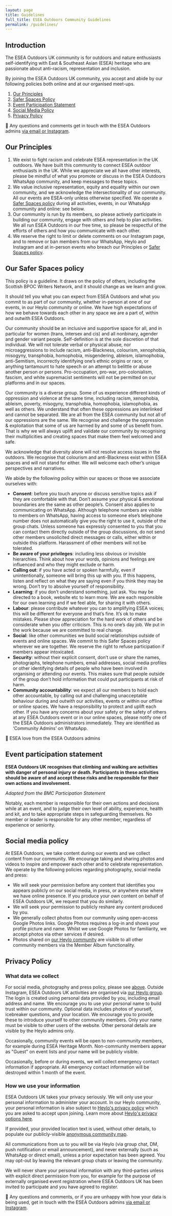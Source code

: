 ```yaml
---
layout: page
title: Guidelines
full_title: ESEA Outdoors Community Guidelines
permalink: /guidelines/
---
```


## Introduction

The ESEA Outdoors UK community is for outdoors and nature enthusiasts self-identifying with East & Southeast Asian (ESEA) heritage who are passionate about anti-racism, representation and inclusion.

By joining the ESEA Outdoors UK community, you accept and abide by our following policies both online and at our organised meet-ups.

1. [Our Principles](#our-principles)
2. [Safer Spaces Policy](#our-safer-spaces-policy)
3. [Event Participation Statement](#event-participation-statement)
4. [Social Media Policy](#social-media-policy)
5. [Privacy Policy](#privacy-policy)

💛 Any questions and comments get in touch with the ESEA Outdoors admins [via email or Instagram](https://eseaoutdoorsuk.carrd.co).

## Our Principles

1. We exist to fight racism and celebrate ESEA representation in the UK outdoors. We have built this community to connect ESEA outdoor enthusiasts in the UK. While we appreciate we all have other interests, please be mindful of what you promote or discuss in the ESEA Outdoors WhatsApp community, and keep messages to these topics.
2. We value inclusive representation, equity and equality within our own community, and we acknowledge the intersectionality of our community. All our events are ESEA-only unless otherwise specified. We operate a [Safer Spaces policy](#our-safer-spaces-policy) during all activities, events, in our WhatsApp community and online: see below.
3. Our community is run by its members, so please actively participate in building our community, engage with others and help to plan activities. We all run ESEA Outdoors in our free time, so please be respectful of the efforts of others and how you communicate with each other.
4. We reserve the right to limit or delete comments on our Instagram page, and to remove or ban members from our WhatsApp, Heylo and Instagram and at in-person events who breach our Principles or [Safer Spaces policy](#our-safer-spaces-policy).

## Our Safer Spaces policy

This policy is a guideline. It draws on the policy of others, including the Scottish BPOC Writers Network, and it should change as we learn and grow.

It should tell you what you can expect from ESEA Outdoors and what you commit to as part of our community, whether in-person at one of our events, in our Heylo community or online. We have high expectations of how we behave towards each other in any space we are a part of, within and outwith ESEA Outdoors. 

Our community should be an inclusive and supportive space for all, and in particular for women (trans, intersex and cis) and all nonbinary, agender and gender variant people. Self-definition is at the sole discretion of that individual. We will not tolerate verbal or physical abuse, nor microaggressions to include racism, anti-Blackness, colourism, xenophobia, misogyny, transphobia, homophobia, misgendering, ableism, islamophobia, anti-Semitism, incorrectly identifying one’s ethnic origins or race, or anything tantamount to hate speech or an attempt to belittle or abuse another person or persons. Pro-occupation, pro-war, pro-colonialism, fascism, and white supremacist sentiments will not be permitted on our platforms and in our spaces.

Our community is a diverse group. Some of us experience different kinds of oppression and violence at the same time, including racism, xenophobia, ableism, poverty, misogyny, transphobia, homophobia, islamophobia, as well as others. We understand that often these oppressions are interlinked and cannot be separated. We are all from the ESEA community but not all of our oppressions are the same. We recognise and challenge the oppression & exploitation that some of us are harmed by and some of us benefit from. That is why we will always uplift and validate our community by recognising their multiplicities and creating spaces that make them feel welcomed and safe.

We acknowledge that diversity alone will not resolve access issues in the outdoors. We recognise that colourism and anti-Blackness exist within ESEA spaces and will not stand for either. We will welcome each other’s unique perspectives and narratives. 

We abide by the following policy within our spaces or those we associate ourselves with:

- **Consent**: before you touch anyone or discuss sensitive topics ask if they are comfortable with that. Don’t assume your physical & emotional boundaries are the same as other people’s. Consent also applies to communicating on WhatsApp. Although telephone numbers are visible to members on WhatsApp, having access to someone else’s telephone number does not automatically give you the right to use it, outside of the group chats. Unless someone has expressly consented to you that you can contact them directly outside of the group discussions, do not send other members unsolicited direct messages or calls, either within or outside this platform. Harassment of other members will not be tolerated.
- **Be aware of your privileges**: including less obvious or invisible hierarchies. Think about how your words, opinions and feelings are influenced and who they might exclude or harm.
- **Calling out**: if you have acted or spoken harmfully, even if unintentionally, someone will bring this up with you. If this happens, listen and reflect on what they are saying even if you think they may be wrong. Don’t try to absolve yourself of responsibility.
- **Learning**: if you don’t understand something, just ask. You may be directed to a book, website etc to learn more. We are each responsible for our own learning and if we feel able, for sharing it with others.
- **Labour**: please contribute whatever you can to amplifying ESEA voices; this will be different for everyone and that’s fine. It’s ok to make mistakes. Please show appreciation for the hard work of others and be considerate when you offer criticism. This is no one’s day job. We put in the work because we are committed to real change. 
- **Social**: like other communities we build social relationships outside of events and online spaces. We commit to this Safer Spaces policy wherever we are together. We reserve the right to refuse participation if members appear intoxicated.
- **Security**: without their explicit consent, don’t use or share the names, photographs, telephone numbers, email addresses, social media profiles or other identifying details of people who have been involved in organising or attending our events. This makes sure that people outside of the group don’t hold information that could put participants at risk of harm.
- **Community accountability**: we expect all our members to hold each other accountable, by calling out and challenging unacceptable behaviour during and outwith our activities, events or within our offline or online spaces. We have a responsibility to protect and uplift each other. If you have any concerns about your safety or the safety of others at any ESEA Outdoors event or in our online spaces, please notify one of the ESEA Outdoors administrators immediately. They are identified as ‘Community Admins’ on WhatsApp.

💛 ESEA love from the ESEA Outdoors admins

## Event participation statement

**ESEA Outdoors UK recognises that climbing and walking are activities with danger of personal injury or death. Participants in these activities should be aware of and accept these risks and be responsible for their own actions and involvement.**

_Adapted from the BMC Participation Statement_

Notably, each member is responsible for their own actions and decisions while at an event, and to judge their own level of ability, experience, health and kit, and to take appropriate steps in safeguarding themselves. No member or leader is responsible for any other member, regardless of experience or seniority.

## Social media policy

At ESEA Outdoors, we take content during our events and we collect content from our community. We encourage taking and sharing photos and videos to inspire and empower each other and to celebrate representation. We operate by the following policies regarding photography, social media and press:

- We will seek your permission before any content that identifies you appears publicly on our social media, in press, or anywhere else where we have online presence. If you produce your own content on behalf of ESEA Outdoors UK, we request that you do similarly.
- We will seek your permission to publicly reshare any content produced by you.
- We generally collect photos from our community using open-access Google Photos links. Google Photos requires a log-in and shows your profile picture and name. Whilst we use Google Photos for familiarity, we accept photos via other services if desired.
- Photos shared on [our Heylo community](https://heylo.group/eseaoutdoorsuk) are visible to all other community members via the Member Album functionality.

## Privacy Policy

### What data we collect

For social media, photography and press policy, please see [above](#social-media-policy). Outside Instagram, ESEA Outdoors UK activities are organised via [our Heylo group](https://heylo.group/eseaoutdoorsuk). The login is created using personal data provided by you, including email address and name. We encourage you to use your personal name to build trust within our community. Optional data includes photos of yourself, icebreaker questions, and your location. We encourage you to provide these to introduce yourself to other community members. Only your name must be visible to other users of the website. Other personal details are visible by the Heylo admins only.

Occasionally, community events will be open to non-community members, for example during ESEA Heritage Month. Non-community members appear as "Guest" on event lists and your name will be publicly visible.

Occasionally, before or during events, we will collect emergency contact information if appropriate. All emergency contact information will be destroyed within 1 month of the event.

### How we use your information

ESEA Outdoors UK takes your privacy seriously. We will only use your personal information to administer your account. In our Heylo community, your personal information is also subject to [Heylo's privacy policy](https://www.heylo.com/privacy) which you are asked to accept upon joining. Learn more about [Heylo's privacy options here](https://howitworks.heylo.com/help/group-privacy-and-data).

If provided, your provided location text is used, without other details, to populate our publicly-visible [anonymous community map](https://eseaoutdoorsuk.github.io/map).

All communications from us to you will be via Heylo (via group chat, DM, push notification or email announcement), and never externally (such as WhatsApp or direct email), unless a prior expectation has been agreed. You may opt-out by leaving the relevant group chats or leaving the community.

We will never share your personal information with any third-parties unless with explicit direct permission from you, for example for the purpose of externally organised event registration where ESEA Outdoors UK has been invited to participate and you have agreed to register.

💛 Any questions and comments, or if you are unhappy with how your data is being used, get in touch with the ESEA Outdoors admins [via email or Instagram](https://eseaoutdoorsuk.carrd.co).